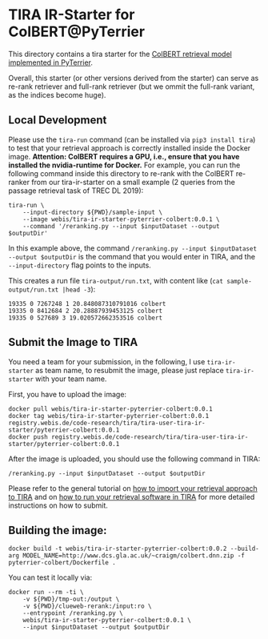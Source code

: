 # TIRA IR-Starter for ColBERT@PyTerrier

This directory contains a tira starter for the [ColBERT retrieval model implemented in PyTerrier](https://github.com/terrierteam/pyterrier_colbert).

Overall, this starter (or other versions derived from the starter) can serve as re-rank retriever and full-rank retriever (but we ommit the full-rank variant, as the indices become huge).

## Local Development

Please use the `tira-run` command (can be installed via `pip3 install tira`) to test that your retrieval approach is correctly installed inside the Docker image.
**Attention: ColBERT requires a GPU, i.e., ensure that you have installed the nvidia-runtime for Docker.**
For example, you can run the following command inside this directory to re-rank with the ColBERT re-ranker from our tira-ir-starter on a small example (2 queries from the passage retrieval task of TREC DL 2019):

```
tira-run \
    --input-directory ${PWD}/sample-input \
    --image webis/tira-ir-starter-pyterrier-colbert:0.0.1 \
    --command '/reranking.py --input $inputDataset --output $outputDir'
```

In this example above, the command `/reranking.py --input $inputDataset --output $outputDir` is the command that you would enter in TIRA, and the `--input-directory` flag points to the inputs.


This creates a run file `tira-output/run.txt`, with content like (`cat sample-output/run.txt |head -3`):

```
19335 0 7267248 1 20.848087310791016 colbert
19335 0 8412684 2 20.28887939453125 colbert
19335 0 527689 3 19.020572662353516 colbert
```

## Submit the Image to TIRA

You need a team for your submission, in the following, I use `tira-ir-starter` as team name, to resubmit the image, please just replace `tira-ir-starter` with your team name.

First, you have to upload the image:

```
docker pull webis/tira-ir-starter-pyterrier-colbert:0.0.1
docker tag webis/tira-ir-starter-pyterrier-colbert:0.0.1 registry.webis.de/code-research/tira/tira-user-tira-ir-starter/pyterrier-colbert:0.0.1
docker push registry.webis.de/code-research/tira/tira-user-tira-ir-starter/pyterrier-colbert:0.0.1
```

After the image is uploaded, you should use the following command in TIRA:

``` 
/reranking.py --input $inputDataset --output $outputDir
```

Please refer to the general tutorial on [how to import your retrieval approach to TIRA](https://github.com/tira-io/ir-experiment-platform/tree/main/tira-ir-starters#adding-your-retrieval-software) and on [how to run your retrieval software in TIRA](https://github.com/tira-io/ir-experiment-platform/tree/main/tira-ir-starters#running-your-retrieval-software) for more detailed instructions on how to submit.



## Building the image:

```
docker build -t webis/tira-ir-starter-pyterrier-colbert:0.0.2 --build-arg MODEL_NAME=http://www.dcs.gla.ac.uk/~craigm/colbert.dnn.zip -f pyterrier-colbert/Dockerfile .
```

You can test it locally via:
```
docker run --rm -ti \
	-v ${PWD}/tmp-out:/output \
	-v ${PWD}/clueweb-rerank:/input:ro \
	--entrypoint /reranking.py \
	webis/tira-ir-starter-pyterrier-colbert:0.0.1 \
	--input $inputDataset --output $outputDir
```
